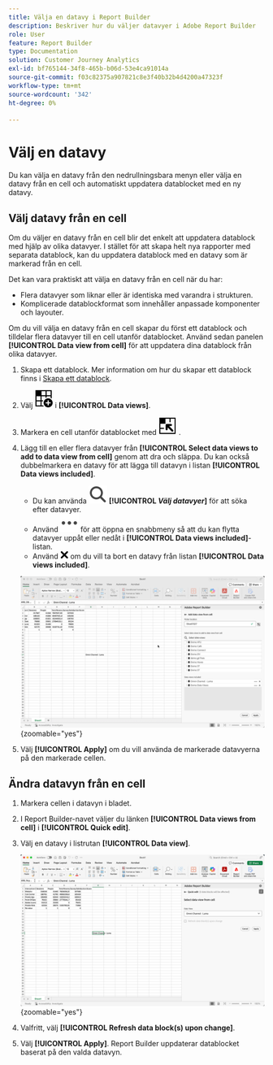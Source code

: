 ```yaml
---
title: Välja en datavy i Report Builder
description: Beskriver hur du väljer datavyer i Adobe Report Builder
role: User
feature: Report Builder
type: Documentation
solution: Customer Journey Analytics
exl-id: bf765144-34f8-465b-b06d-53e4ca91014a
source-git-commit: f03c82375a907821c8e3f40b32b4d4200a47323f
workflow-type: tm+mt
source-wordcount: '342'
ht-degree: 0%

---
```


# Välj en datavy

Du kan välja en datavy från den nedrullningsbara menyn eller välja en datavy från en cell och automatiskt uppdatera datablocket med en ny datavy.

## Välj datavy från en cell

Om du väljer en datavy från en cell blir det enkelt att uppdatera datablock med hjälp av olika datavyer. I stället för att skapa helt nya rapporter med separata datablock, kan du uppdatera datablock med en datavy som är markerad från en cell.

Det kan vara praktiskt att välja en datavy från en cell när du har:

* Flera datavyer som liknar eller är identiska med varandra i strukturen.
* Komplicerade datablockformat som innehåller anpassade komponenter och layouter.

Om du vill välja en datavy från en cell skapar du först ett datablock och tilldelar flera datavyer till en cell utanför datablocket. Använd sedan panelen **[!UICONTROL Data view from cell]** för att uppdatera dina datablock från olika datavyer.

1. Skapa ett datablock. Mer information om hur du skapar ett datablock finns i [Skapa ett datablock](/help/report-builder/create-a-data-block.md).

1. Välj ![DataViewSelector](/help/assets/icons/DataViewSelector.svg) i **[!UICONTROL Data views]**.

1. Markera en cell utanför datablocket med ![DataBlockSelector](/help/assets/icons/DataBlockSelector.svg) .

1. Lägg till en eller flera datavyer från **[!UICONTROL Select data views to add to data view from cell]** genom att dra och släppa. Du kan också dubbelmarkera en datavy för att lägga till datavyn i listan **[!UICONTROL Data views included]**.

   * Du kan använda ![Sök](/help/assets/icons/Search.svg) **[!UICONTROL _Välj datavyer_]** för att söka efter datavyer.
   * Använd ![MoreSmall](/help/assets/icons/MoreSmall.svg) för att öppna en snabbmeny så att du kan flytta datavyer uppåt eller nedåt i **[!UICONTROL Data views included]**-listan.
   * Använd ![CrossSize75](/help/assets/icons/CrossSize75.svg) om du vill ta bort en datavy från listan **[!UICONTROL Data views included]**.

   ![Välj datavy från en cell](assets/dataviews-from-a-cell.png){zoomable="yes"}

1. Välj **[!UICONTROL Apply]** om du vill använda de markerade datavyerna på den markerade cellen.


## Ändra datavyn från en cell

1. Markera cellen i datavyn i bladet.
1. I Report Builder-navet väljer du länken **[!UICONTROL Data views from cell]** i **[!UICONTROL Quick edit]**.
1. Välj en datavy i listrutan **[!UICONTROL Data view]**.

   ![Ändra datavy från en cell](assets/change-data-view-from-cell.png){zoomable="yes"}
1. Valfritt, välj **[!UICONTROL Refresh data block(s) upon change]**.

1. Välj **[!UICONTROL Apply]**. Report Builder uppdaterar datablocket baserat på den valda datavyn.
